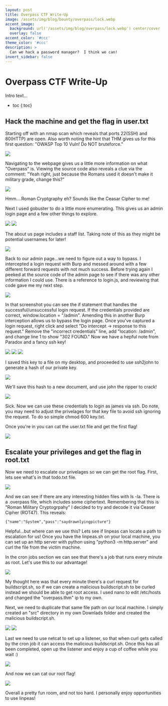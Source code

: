 ```yaml
---
layout: post
title: Overpass CTF Write-Up
image: /assets/img/blog/bounty/overpass/lock.webp
accent_image: 
  background: url('/assets/img/blog/overpass/lock.webp') center/cover
  overlay: false
accent_color: '#ccc'
theme_color: '#ccc'
description: >
  Can we hack a password manager?  I think we can!
invert_sidebar: false
---
```

# Overpass CTF Write-Up

Intro text...

* toc
{:toc}

## Hack the machine and get the flag in user.txt

Starting off with an nmap scan which reveals that ports 22(SSH) and 80(HTTP) are open.  Also worth noting the hint that THM gives us for this first question: "OWASP Top 10 Vuln! Do NOT bruteforce."

<img src="/assets/img/blog/overpass/nmap.png">

Navigating to the webpage gives us a little more information on what "Overpass" is.  Viewing the source code also reveals a clue via the comment: "Yeah right, just because the Romans used it doesn't make it military grade, change this?"

<img src="/assets/img/blog/overpass/source1.png">

Hmm....Roman Cryptgraphy eh?  Sounds like the Ceasar Cipher to me!

Next I used gobuster to do a little more enumerating.  This gives us an admin login page and a few other things to explore.  

<img src="/assets/img/blog/overpass/gobuster.png">

<img src="/assets/img/blog/overpass/admin.png">

The about us page includes a staff list.  Taking note of this as they might be potential usernames for later!

<img src="/assets/img/blog/overpass/aboutus.png">

Back to our admin page...we need to figure out a way to bypass.  I intercepted a login request with Burp and messed around with a few different forward requests with not much success.  Before trying again I peeked at the source code of the admin page to see if there was any other information I could use.  There is a reference to login.js, and reviewing that code gave me my next step.  

<img src="/assets/img/blog/overpass/source2.png">

In that screenshot you can see the if statement that handles the successful/unsuccessful login request.  If the credentials provided are correct, window.location = "/admin".  Amending this in another Burp interception allows us to bypass the login page.  Once you've captured a login request, right click and select "Do intercept -> response to this request."  Remove the "incorrect credentials" line, add "location: /admin", and change line 1 to show "302 FOUND."  Now we have a hepful note from Paradox and a fancy ssh key!

<img src="/assets/img/blog/overpass/burp1.png">

<img src="/assets/img/blog/overpass/burp2.png">

<img src="/assets/img/blog/overpass/admin2.png">

I saved this key to a file on my desktop, and proceeded to use ssh2john to generate a hash of our private key.

<img src="/assets/img/blog/overpass/ssh2john.png">

We'll save this hash to a new document, and use john the ripper to crack!

<img src="/assets/img/blog/overpass/john.png">

Sick.  Now we can use these credentials to login as james via ssh.  Do note, you may need to adjust the privelages for that key file to avoid ssh ignoring the request.  To do so simple chmod 600 key.txt.

Once you're in you can cat the user.txt file and get the first flag!

<img src="/assets/img/blog/overpass/ssh.png">

## Escalate your privileges and get the flag in root.txt

Now we need to escalate our privelages so we can get the root flag.  First, lets see what's in that todo.txt file.

<img src="/assets/img/blog/overpass/todo.png">

And we can see if there are any interesting hidden files with ls -la.  There is a .overpass file, which includes some ciphertext.  Remembering that this is "Roman Military Cryptogrpahy" I decided to try and decode it via Ceaser Cipher (ROT47).  This reveals: 

	{"name":"System","pass":"saydrawnlyingpicture"}
	
Helpful...but where can we use this?  Lets see if linpeas can locate a path to escalation for us!  Once you have the linpeas.sh on your local machine, you can set up an http server with python using "python3 -m http.server" and curl the file from the victim machine.

In the cron jobs section we can see that there's a job that runs every minute as root.  Let's use this to our advantage!

<img src="/assets/img/blog/overpass/peas.png">

My thought here was that every minute there's a curl request for buildscript.sh, so if we can create a malicious buildscript.sh to be curled instead we should be able to get root access.  I used nano to edit /etc/hosts and changed the "overpass.thm" ip to my own.  

Next, we need to duplicate that same file path on our local machine.  I simply created an "src" directory in my own Downlads folder and created the malicious buildscript.sh.

<img src="/assets/img/blog/overpass/nano.png">

<img src="/assets/img/blog/overpass/build.png">

Last we need to use netcat to set up a listener, so that when curl gets called by the cron job it can access the malicious buildscript.sh.  Once this has all been completed, open up the listener and enjoy a cup of coffee while you wait :)

<img src="/assets/img/blog/overpass/root.png">

And now we can cat our root flag!

<img src="/assets/img/blog/overpass/rootflag.png">

Overall a pretty fun room, and not too hard.  I personally enjoy opportunities to use linpeas!
